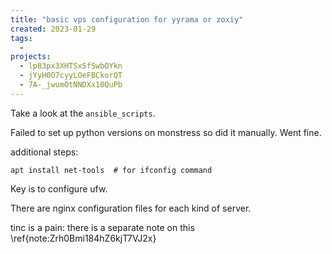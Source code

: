 ```yaml
---
title: "basic vps configuration for yyrama or zoxiy"
created: 2023-01-29
tags:
  -
projects:
  - lp83px3XHTSxSfSwbOYkn
  - jYyH0O7cyyLOeFBCkorQT
  - 7A-_jwumOtNNDXx10QuPb
---
```


Take a look at the `ansible_scripts`.  

Failed to set up python versions on monstress so did it manually. Went fine.

additional steps:

```
apt install net-tools  # for ifconfig command

```

Key is to configure ufw.

There are nginx configuration files for each kind of server.

tinc is a pain: there is a separate note on this \ref{note:Zrh0Bmi184hZ6kjT7VJ2x}